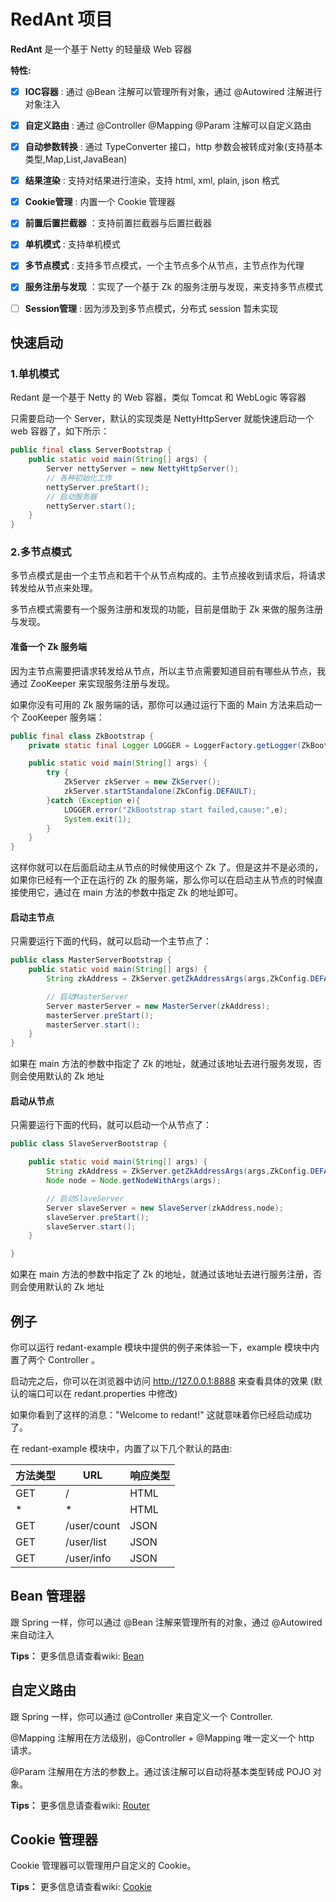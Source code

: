 # RedAnt 项目

**RedAnt** 是一个基于 Netty 的轻量级 Web 容器

 **特性:**

- [x] **IOC容器** : 通过 @Bean 注解可以管理所有对象，通过 @Autowired 注解进行对象注入
- [x] **自定义路由**  : 通过 @Controller @Mapping @Param 注解可以自定义路由
- [x] **自动参数转换**  : 通过 TypeConverter 接口，http 参数会被转成对象(支持基本类型,Map,List,JavaBean)
- [x] **结果渲染**  : 支持对结果进行渲染，支持 html, xml, plain, json 格式
- [x] **Cookie管理**  : 内置一个 Cookie 管理器
- [x] **前置后置拦截器** ：支持前置拦截器与后置拦截器
- [x] **单机模式**  : 支持单机模式
- [x] **多节点模式**  : 支持多节点模式，一个主节点多个从节点，主节点作为代理
- [x] **服务注册与发现** ：实现了一个基于 Zk 的服务注册与发现，来支持多节点模式
- [ ] **Session管理**  : 因为涉及到多节点模式，分布式 session 暂未实现





## 快速启动

### 1.单机模式

Redant 是一个基于 Netty 的 Web 容器，类似 Tomcat 和 WebLogic 等容器

只需要启动一个 Server，默认的实现类是 NettyHttpServer 就能快速启动一个 web 容器了，如下所示：

``` java
public final class ServerBootstrap {
    public static void main(String[] args) {
        Server nettyServer = new NettyHttpServer();
        // 各种初始化工作
        nettyServer.preStart();
        // 启动服务器
        nettyServer.start();
    }
}
```



### 2.多节点模式

多节点模式是由一个主节点和若干个从节点构成的。主节点接收到请求后，将请求转发给从节点来处理。

多节点模式需要有一个服务注册和发现的功能，目前是借助于 Zk 来做的服务注册与发现。




#### 准备一个 Zk 服务端

因为主节点需要把请求转发给从节点，所以主节点需要知道目前有哪些从节点，我通过 ZooKeeper 来实现服务注册与发现。

如果你没有可用的 Zk 服务端的话，那你可以通过运行下面的 Main 方法来启动一个 ZooKeeper 服务端：

``` java
public final class ZkBootstrap {
    private static final Logger LOGGER = LoggerFactory.getLogger(ZkBootstrap.class);

    public static void main(String[] args) {
        try {
            ZkServer zkServer = new ZkServer();
            zkServer.startStandalone(ZkConfig.DEFAULT);
        }catch (Exception e){
            LOGGER.error("ZkBootstrap start failed,cause:",e);
            System.exit(1);
        }
    }
}
```

这样你就可以在后面启动主从节点的时候使用这个 Zk 了。但是这并不是必须的，如果你已经有一个正在运行的 Zk 的服务端，那么你可以在启动主从节点的时候直接使用它，通过在 main 方法的参数中指定 Zk 的地址即可。



#### 启动主节点

只需要运行下面的代码，就可以启动一个主节点了：

``` java
public class MasterServerBootstrap {
    public static void main(String[] args) {
        String zkAddress = ZkServer.getZkAddressArgs(args,ZkConfig.DEFAULT);

        // 启动MasterServer
        Server masterServer = new MasterServer(zkAddress);
        masterServer.preStart();
        masterServer.start();
    }
}
```

如果在 main 方法的参数中指定了 Zk 的地址，就通过该地址去进行服务发现，否则会使用默认的 Zk 地址



#### 启动从节点

只需要运行下面的代码，就可以启动一个从节点了：

``` java
public class SlaveServerBootstrap {

    public static void main(String[] args) {
        String zkAddress = ZkServer.getZkAddressArgs(args,ZkConfig.DEFAULT);
        Node node = Node.getNodeWithArgs(args);

        // 启动SlaveServer
        Server slaveServer = new SlaveServer(zkAddress,node);
        slaveServer.preStart();
        slaveServer.start();
    }

}
```

如果在 main 方法的参数中指定了 Zk 的地址，就通过该地址去进行服务注册，否则会使用默认的 Zk 地址



## 例子

你可以运行 redant-example 模块中提供的例子来体验一下，example 模块中内置了两个 Controller 。

启动完之后，你可以在浏览器中访问 http://127.0.0.1:8888 来查看具体的效果 (默认的端口可以在 redant.properties 中修改)

如果你看到了这样的消息："Welcome to redant!" 这就意味着你已经启动成功了。

在 redant-example 模块中，内置了以下几个默认的路由:

| 方法类型           | URL                          | 响应类型                       |
| ----------------- | ---------------------------- | ----------------------------- |
| GET               | /                            | HTML                          |
| \*                | \*                           | HTML                          |
| GET               | /user/count                  | JSON                          |
| GET               | /user/list                   | JSON                          |
| GET               | /user/info                   | JSON                          |




## Bean 管理器

跟 Spring 一样，你可以通过 @Bean 注解来管理所有的对象，通过 @Autowired 来自动注入

**Tips：** 更多信息请查看wiki: [Bean][1]



## 自定义路由

跟 Spring 一样，你可以通过 @Controller 来自定义一个 Controller.

@Mapping 注解用在方法级别，@Controller + @Mapping 唯一定义一个 http 请求。

@Param 注解用在方法的参数上。通过该注解可以自动将基本类型转成 POJO 对象。

**Tips：** 更多信息请查看wiki: [Router][2]



## Cookie 管理器

Cookie 管理器可以管理用户自定义的 Cookie。

**Tips：** 更多信息请查看wiki: [Cookie][4]




[1]: https://github.com/all4you/redant/wiki/1:Bean
[2]: https://github.com/all4you/redant/wiki/2:Router
[3]: https://github.com/all4you/redant/wiki/3:Session
[4]: https://github.com/all4you/redant/wiki/4:Cookie


